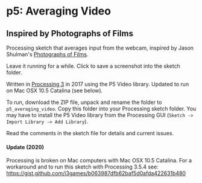 # p5: Averaging Video 
## Inspired by Photographs of Films

Processing sketch that averages input from the webcam, inspired by Jason Shulman's [Photographs of Films](http://www.jasonshulmanstudio.com/photographs-of-films/).

Leave it running for a while. Click to save a screenshot into the sketch folder.

Written in [Processing 3](https://processing.org/) in 2017 using the P5 Video library. Updated to run on Mac OSX 10.5 Catalina (see below).

To run, download the ZIP file, unpack and rename the folder to `p5_averaging_video`. Copy this folder into your Processing sketch folder. You may have to install the P5 Video library from the Processing GUI (`Sketch -> Import Library -> Add Library`).

Read the comments in the sketch file for details and current issues.
 
#### Update (2020) 
Processing is broken on Mac computers with Mac OSX 10.5 Catalina. For a workaround and to run this sketch with Processing 3.5.4 see:
https://gist.github.com/i3games/b063987dfb62baf5d0afda422631b480